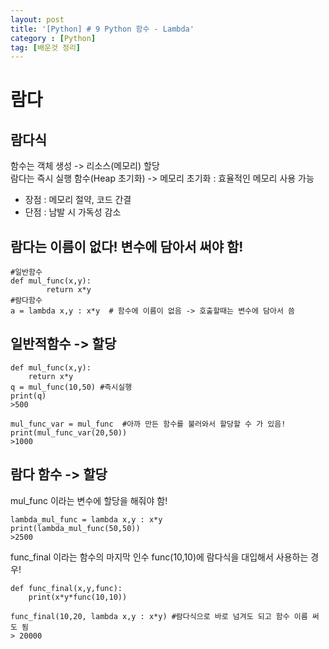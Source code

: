 ```yaml
---
layout: post
title: '[Python] # 9 Python 함수 - Lambda'
category : [Python]
tag: [배운것 정리]
---
```


# 람다

## 람다식 

함수는 객체 생성 -> 리소스(메모리) 할당     
람다는 즉시 실행 함수(Heap 초기화) -> 메모리 초기화 : 효율적인 메모리 사용 가능    

* 장점 : 메모리 절약, 코드 간결    
* 단점 : 남발 시 가독성 감소    

## 람다는 이름이 없다! 변수에 담아서 써야 함!     

```
#일반함수
def mul_func(x,y):
        return x*y
#람다함수    
a = lambda x,y : x*y  # 함수에 이름이 없음 -> 호출할때는 변수에 담아서 씀 
```

## 일반적함수 -> 할당

```
def mul_func(x,y):
    return x*y
q = mul_func(10,50) #즉시실행
print(q)
>500
```

```
mul_func_var = mul_func  #아까 만든 함수를 불러와서 할당할 수 가 있음!
print(mul_func_var(20,50))
>1000
```


## 람다 함수 -> 할당

mul_func 이라는 변수에 할당을 해줘야 함!         
```
lambda_mul_func = lambda x,y : x*y
print(lambda_mul_func(50,50)) 
>2500
```

func_final 이라는 함수의 마지막 인수 func(10,10)에 람다식을 대입해서 사용하는 경우!        

```
def func_final(x,y,func):
    print(x*y*func(10,10))
    
func_final(10,20, lambda x,y : x*y) #람다식으로 바로 넘겨도 되고 함수 이름 써도 됨
> 20000
```




